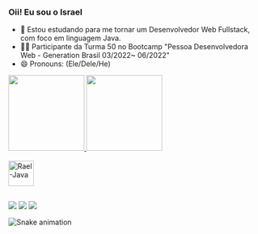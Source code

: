 ### Oii! Eu sou o Israel 

- 🌱 Estou estudando para me tornar um Desenvolvedor Web Fullstack, com foco em linguagem Java.
- 🧑‍🎓 Participante da Turma 50 no Bootcamp "Pessoa Desenvolvedora Web - Generation Brasil 03/2022~ 06/2022"
- 😄 Pronouns: (Ele/Dele/He)


<div align="justify">
  <a href="https://github.com/igarashiisrael">
  <img height="150cm" src="https://github-readme-stats.vercel.app/api?username=igarashiisrael&show_icons=true&theme=ocean_dark&include_all_commits=true&count_private=true"/>
  <img height="150cm" src="https://github-readme-stats.vercel.app/api/top-langs/?username=igarashiisrael&layout=compact&langs_count=7&theme=ocean_dark"/>
</div>
  
  
<div style="display: inline_block"><br>
<img align="center" alt="Rael-Java" height="50" width="50" src="https://cdn.jsdelivr.net/gh/devicons/devicon/icons/java/java-original.svg" />
</div>
  
##
  
<div>
  <a href="https://instagram.com/igarashiisrael" target="_blank"><img src="https://img.shields.io/badge/-Instagram-%23E4405F?style=for-the-badge&logo=instagram&logoColor=white" target="_blank"></a>
 	<a href="https://www.twitch.tv/poppunkpig" target="_blank"><img src="https://img.shields.io/badge/Twitch-9146FF?style=for-the-badge&logo=twitch&logoColor=white" target="_blank"></a>
  <a href="https://www.linkedin.com/in/israel-anacleto-igarashi-895483130" target="_blank"><img src="https://img.shields.io/badge/-LinkedIn-%230077B5?style=for-the-badge&logo=linkedin&logoColor=white" target="_blank"></a> 
    
   ![Snake animation](https://github.com/igarashiisrael/igarashiisrael/blob/output/github-contribution-grid-snake.svg)

  </div>
